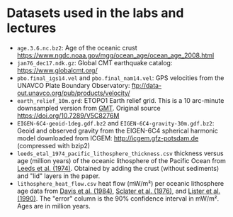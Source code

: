 # Datasets used in the labs and lectures

* `age.3.6.nc.bz2`: Age of the oceanic crust https://www.ngdc.noaa.gov/mgg/ocean_age/ocean_age_2008.html
* `jan76_dec17.ndk.gz`: Global CMT earthquake catalog: https://www.globalcmt.org/
* `pbo.final_igs14.vel` and `pbo.final_nam14.vel`: GPS velocities from the UNAVCO Plate Boundary Observatory: ftp://data-out.unavco.org/pub/products/velocity/
* `earth_relief_10m.grd`: ETOPO1 Earth relief grid. This is a 10 arc-minute downsampled version from [GMT](https://www.generic-mapping-tools.org/). Original source https://doi.org/10.7289/V5C8276M
* `EIGEN-6C4-geoid-1deg.gdf.bz2` and `EIGEN-6C4-gravity-30m.gdf.bz2`: Geoid and observed gravity from the EIGEN-6C4 spherical harmonic model downloaded from ICGEM: http://icgem.gfz-potsdam.de (compressed with bzip2)
* `leeds_etal_1974_pacific_lithosphere_thickness.csv` thickness versus age (million years) of the oceanic lithosphere of the Pacific Ocean from [Leeds et al. (1974)](https://doi.org/10.1126/science.186.4159.141). Obtained by adding the crust (without sediments) and "lid" layers in the paper.
* `lithosphere_heat_flow.csv` heat flow (mW/m²) per oceanic lithosphere age data from [Davis et al. (1984)](https://doi.org/10.1111/j.1365-246X.1984.tb01962.x), [Sclater et al. (1976)](https://doi.org/10.1029/JB081i017p02997), and [Lister et al. (1990)](https://doi.org/10.1111/j.1365-246X.1990.tb04586.x). The "error" column is the 90% confidence interval in mW/m². Ages are in million years.
